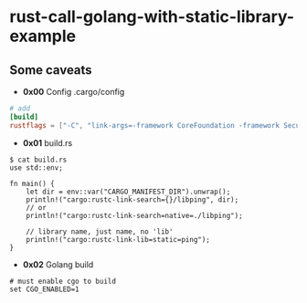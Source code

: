 # rust-call-golang-with-static-library-example

## Some caveats

- **0x00** Config .cargo/config
```toml
# add
[build]
rustflags = ["-C", "link-args=-framework CoreFoundation -framework Security"]

```

- **0x01** build.rs

```shell
$ cat build.rs
use std::env;

fn main() {
	let dir = env::var("CARGO_MANIFEST_DIR").unwrap();
	println!("cargo:rustc-link-search={}/libping", dir);
	// or
	println!("cargo:rustc-link-search=native=./libping");

	// library name, just name, no 'lib'
	println!("cargo:rustc-link-lib=static=ping");
}

```

- **0x02** Golang build
```shell
# must enable cgo to build
set CGO_ENABLED=1

```
